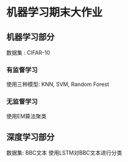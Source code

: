 # 机器学习期末大作业
## 机器学习部分
数据集 : CIFAR-10
### 有监督学习
使用三种模型: KNN, SVM, Random Forest

### 无监督学习
使用EM算法聚类

## 深度学习部分
数据集: BBC文本
使用LSTM对BBC文本进行分类
